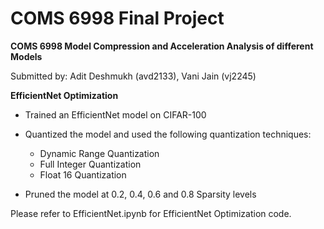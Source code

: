# COMS 6998 Final Project
**COMS 6998 Model Compression and Acceleration Analysis of different Models**

Submitted by: Adit Deshmukh (avd2133), Vani Jain (vj2245)

**EfficientNet Optimization**
- Trained an EfficientNet model on CIFAR-100 

- Quantized the model and used the following quantization techniques:
  - Dynamic Range Quantization
  - Full Integer Quantization
  - Float 16 Quantization

- Pruned the model at 0.2, 0.4, 0.6 and 0.8 Sparsity levels

Please refer to EfficientNet.ipynb for EfficientNet Optimization code.
